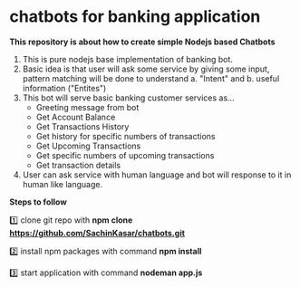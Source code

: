 # chatbots for banking application
**This repository is about how to create simple Nodejs based Chatbots**

 

1. This is pure nodejs base implementation of banking bot.
2. Basic idea is that user will ask some service by giving 
   some input, pattern matching will be done to understand 
   a. "Intent" and b. useful information ("Entites") 
3. This bot will serve basic banking customer services as... 
      - Greeting message from bot
      - Get Account Balance
      - Get Transactions History
	  - Get history for specific numbers of transactions
	  - Get Upcoming Transactions
	  - Get specific numbers of upcoming transactions
	  - Get transaction details
4. User can ask service with human language and bot will response to it in human like language.
	


**Steps to follow**

:one: clone git repo with 
**npm clone https://github.com/SachinKasar/chatbots.git**

:two: install npm packages with command
**npm install**

:three: start application with command
**nodeman app.js**

